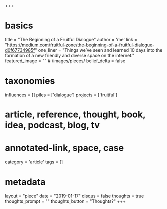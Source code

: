 +++
# basics
title     		 	= "The Beginning of a Fruitful Dialogue"
author    		 	= 'me'
link      		 	= "https://medium.com/fruitful-zone/the-beginning-of-a-fruitful-dialogue-d0f67734985f"
one_liner 		 	= "Things we’ve seen and learned 10 days into the formation of a new friendly and diverse space on the internet."
featured_image 	= "" # /images/pieces/
belief_delta   	= false

# taxonomies
influences		 	= []
piles     		 	= ['dialogue']
projects			 	= ['fruitful']

# article, reference, thought, book, idea, podcast, blog, tv
# annotated-link, space, case
category  		 	= 'article'
tags					 	= []

# metadata
layout	    	 	= "piece"
date      		 	= "2019-01-17"
disqus    		 	= false
thoughts			 	= true
thoughts_prompt = ""
thoughts_button = "Thoughts?"
+++

